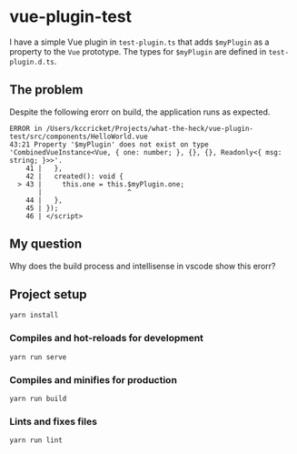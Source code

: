 # vue-plugin-test

I have a simple Vue plugin in `test-plugin.ts` that adds `$myPlugin` as a property to the `Vue` prototype. The types for `$myPlugin` are defined in `test-plugin.d.ts`.

## The problem

Despite the following erorr on build, the application runs as expected.

```
ERROR in /Users/kccricket/Projects/what-the-heck/vue-plugin-test/src/components/HelloWorld.vue
43:21 Property '$myPlugin' does not exist on type 'CombinedVueInstance<Vue, { one: number; }, {}, {}, Readonly<{ msg: string; }>>'.
    41 |   },
    42 |   created(): void {
  > 43 |     this.one = this.$myPlugin.one;
       |                     ^
    44 |   },
    45 | });
    46 | </script>
```

## My question

Why does the build process and intellisense in vscode show this erorr?

## Project setup
```
yarn install
```

### Compiles and hot-reloads for development
```
yarn run serve
```

### Compiles and minifies for production
```
yarn run build
```

### Lints and fixes files
```
yarn run lint
```
